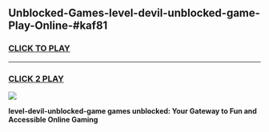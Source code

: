 
## Unblocked-Games-level-devil-unblocked-game-Play-Online-#kaf81
<h3>
<a href="https://premium.freeplayer.one?title=level-devil-unblocked-game&ref=27F">CLICK TO PLAY</a></h3>
<hr>

<h3>
<a href="https://premium.freeplayer.one?title=level-devil-unblocked-game&ref=27F">CLICK 2 PLAY</a>
  
</h3>

<a href="https://premium.freeplayer.one?title=level-devil-unblocked-game&ref=27F"><img src="https://clearcache.store/games.png"></a>


**level-devil-unblocked-game games unblocked: Your Gateway to Fun and Accessible Online Gaming**
